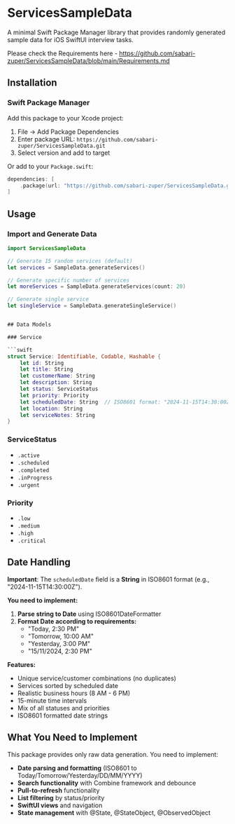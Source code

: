 # ServicesSampleData

A minimal Swift Package Manager library that provides randomly generated sample data for iOS SwiftUI interview tasks.

Please check the Requirements here - https://github.com/sabari-zuper/ServicesSampleData/blob/main/Requirements.md

## Installation

### Swift Package Manager

Add this package to your Xcode project:

1. File → Add Package Dependencies
2. Enter package URL: `https://github.com/sabari-zuper/ServicesSampleData.git`
3. Select version and add to target

Or add to your `Package.swift`:

```swift
dependencies: [
    .package(url: "https://github.com/sabari-zuper/ServicesSampleData.git", from: "1.0.0")
]
```

## Usage

### Import and Generate Data

```swift
import ServicesSampleData

// Generate 15 random services (default)
let services = SampleData.generateServices()

// Generate specific number of services
let moreServices = SampleData.generateServices(count: 20)

// Generate single service
let singleService = SampleData.generateSingleService()


## Data Models

### Service

```swift
struct Service: Identifiable, Codable, Hashable {
    let id: String
    let title: String
    let customerName: String
    let description: String
    let status: ServiceStatus
    let priority: Priority
    let scheduledDate: String  // ISO8601 format: "2024-11-15T14:30:00Z"
    let location: String
    let serviceNotes: String
}
```

### ServiceStatus

- `.active`
- `.scheduled`  
- `.completed`
- `.inProgress`
- `.urgent`

### Priority

- `.low`
- `.medium`
- `.high`
- `.critical`

## Date Handling

**Important**: The `scheduledDate` field is a **String** in ISO8601 format (e.g., "2024-11-15T14:30:00Z").

**You need to implement:**
1. **Parse string to Date** using ISO8601DateFormatter
2. **Format Date according to requirements:**
   - "Today, 2:30 PM"
   - "Tomorrow, 10:00 AM"  
   - "Yesterday, 3:00 PM"
   - "15/11/2024, 2:30 PM"


**Features:**
- Unique service/customer combinations (no duplicates)
- Services sorted by scheduled date
- Realistic business hours (8 AM - 6 PM)
- 15-minute time intervals
- Mix of all statuses and priorities
- ISO8601 formatted date strings

## What You Need to Implement

This package provides only raw data generation. You need to implement:

- **Date parsing and formatting** (ISO8601 to Today/Tomorrow/Yesterday/DD/MM/YYYY)
- **Search functionality** with Combine framework and debounce
- **Pull-to-refresh** functionality
- **List filtering** by status/priority
- **SwiftUI views** and navigation
- **State management** with @State, @StateObject, @ObservedObject
